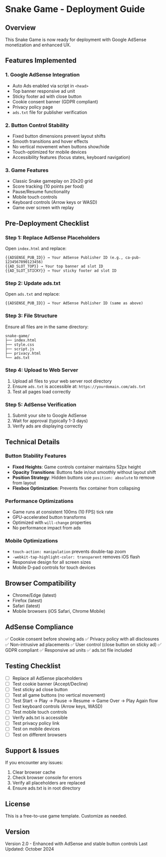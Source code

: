 # Snake Game - Deployment Guide

## Overview
This Snake Game is now ready for deployment with Google AdSense monetization and enhanced UX.

## Features Implemented

### 1. **Google AdSense Integration**
- Auto Ads enabled via script in `<head>`
- Top banner responsive ad unit
- Sticky footer ad with close button
- Cookie consent banner (GDPR compliant)
- Privacy policy page
- `ads.txt` file for publisher verification

### 2. **Button Control Stability**
- Fixed button dimensions prevent layout shifts
- Smooth transitions and hover effects
- No vertical movement when buttons show/hide
- Touch-optimized for mobile devices
- Accessibility features (focus states, keyboard navigation)

### 3. **Game Features**
- Classic Snake gameplay on 20x20 grid
- Score tracking (10 points per food)
- Pause/Resume functionality
- Mobile touch controls
- Keyboard controls (Arrow keys or WASD)
- Game over screen with replay

## Pre-Deployment Checklist

### Step 1: Replace AdSense Placeholders
Open `index.html` and replace:
```
{{ADSENSE_PUB_ID}} → Your AdSense Publisher ID (e.g., ca-pub-1234567890123456)
{{AD_SLOT_TOP}} → Your top banner ad slot ID
{{AD_SLOT_STICKY}} → Your sticky footer ad slot ID
```

### Step 2: Update ads.txt
Open `ads.txt` and replace:
```
{{ADSENSE_PUB_ID}} → Your AdSense Publisher ID (same as above)
```

### Step 3: File Structure
Ensure all files are in the same directory:
```
snake-game/
├── index.html
├── style.css
├── script.js
├── privacy.html
└── ads.txt
```

### Step 4: Upload to Web Server
1. Upload all files to your web server root directory
2. Ensure `ads.txt` is accessible at: `https://yourdomain.com/ads.txt`
3. Test all pages load correctly

### Step 5: AdSense Verification
1. Submit your site to Google AdSense
2. Wait for approval (typically 1-3 days)
3. Verify ads are displaying correctly

## Technical Details

### Button Stability Features
- **Fixed Heights**: Game controls container maintains 52px height
- **Opacity Transitions**: Buttons fade in/out smoothly without layout shift
- **Position Strategy**: Hidden buttons use `position: absolute` to remove from layout
- **Flexbox Optimization**: Prevents flex container from collapsing

### Performance Optimizations
- Game runs at consistent 100ms (10 FPS) tick rate
- GPU-accelerated button transforms
- Optimized with `will-change` properties
- No performance impact from ads

### Mobile Optimizations
- `touch-action: manipulation` prevents double-tap zoom
- `-webkit-tap-highlight-color: transparent` removes iOS flash
- Responsive design for all screen sizes
- Mobile D-pad controls for touch devices

## Browser Compatibility
- Chrome/Edge (latest)
- Firefox (latest)
- Safari (latest)
- Mobile browsers (iOS Safari, Chrome Mobile)

## AdSense Compliance
✅ Cookie consent before showing ads
✅ Privacy policy with all disclosures
✅ Non-intrusive ad placements
✅ User control (close button on sticky ad)
✅ GDPR compliant
✅ Responsive ad units
✅ ads.txt file included

## Testing Checklist
- [ ] Replace all AdSense placeholders
- [ ] Test cookie banner (Accept/Decline)
- [ ] Test sticky ad close button
- [ ] Test all game buttons (no vertical movement)
- [ ] Test Start → Play → Pause → Resume → Game Over → Play Again flow
- [ ] Test keyboard controls (Arrow keys, WASD)
- [ ] Test mobile touch controls
- [ ] Verify ads.txt is accessible
- [ ] Test privacy policy link
- [ ] Test on mobile devices
- [ ] Test on different browsers

## Support & Issues
If you encounter any issues:
1. Clear browser cache
2. Check browser console for errors
3. Verify all placeholders are replaced
4. Ensure ads.txt is in root directory

## License
This is a free-to-use game template. Customize as needed.

## Version
Version 2.0 - Enhanced with AdSense and stable button controls
Last Updated: October 2024

